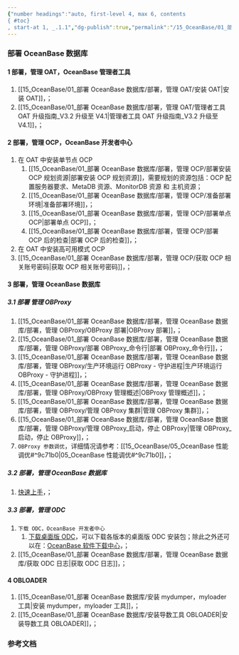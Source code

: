 ```yaml
---
{"number headings":"auto, first-level 4, max 6, contents
{ #toc}
, start-at 1, _.1.1","dg-publish":true,"permalink":"/15_OceanBase/01_部署 OceanBase 数据库/","dgPassFrontmatter":true}
---
```



### 部署 OceanBase 数据库
#### 1 部署，管理 OAT，OceanBase 管理者工具
1. [[15_OceanBase/01_部署 OceanBase 数据库/部署，管理 OAT/安装 OAT\|安装 OAT]]，；
2. [[15_OceanBase/01_部署 OceanBase 数据库/部署，管理 OAT/管理者工具 OAT 升级指南_V3.2 升级至 V4.1\|管理者工具 OAT 升级指南_V3.2 升级至 V4.1]]，；

#### 2 部署，管理 OCP，OceanBase 开发者中心
1. 在 OAT 中安装单节点 OCP
	1. [[15_OceanBase/01_部署 OceanBase 数据库/部署，管理 OCP/部署安装 OCP 规划资源\|部署安装 OCP 规划资源]]，需要规划的资源包括：OCP 配置服务器要求、MetaDB 资源、MonitorDB 资源 和 主机资源；
	2. [[15_OceanBase/01_部署 OceanBase 数据库/部署，管理 OCP/准备部署环境\|准备部署环境]]，；
	3. [[15_OceanBase/01_部署 OceanBase 数据库/部署，管理 OCP/部署单点 OCP\|部署单点 OCP]]，；
	4. [[15_OceanBase/01_部署 OceanBase 数据库/部署，管理 OCP/部署 OCP 后的检查\|部署 OCP 后的检查]]，；
2. 在 OAT 中安装高可用模式 OCP
3. [[15_OceanBase/01_部署 OceanBase 数据库/部署，管理 OCP/获取 OCP 相关账号密码\|获取 OCP 相关账号密码]]，；


#### 3 部署，管理 OceanBase 数据库
##### 3.1 部署 管理 OBProxy
1. [[15_OceanBase/01_部署 OceanBase 数据库/部署，管理 OceanBase 数据库/部署，管理 OBProxy/OBProxy 部署\|OBProxy 部署]]，；
2. [[15_OceanBase/01_部署 OceanBase 数据库/部署，管理 OceanBase 数据库/部署，管理 OBProxy/部署 OBProxy_命令行\|部署 OBProxy_命令行]]，；
3. [[15_OceanBase/01_部署 OceanBase 数据库/部署，管理 OceanBase 数据库/部署，管理 OBProxy/生产环境运行 OBProxy - 守护进程\|生产环境运行 OBProxy - 守护进程]]，；
4. [[15_OceanBase/01_部署 OceanBase 数据库/部署，管理 OceanBase 数据库/部署，管理 OBProxy/OBProxy 管理概述\|OBProxy 管理概述]]，；
5. [[15_OceanBase/01_部署 OceanBase 数据库/部署，管理 OceanBase 数据库/部署，管理 OBProxy/管理 OBProxy 集群\|管理 OBProxy 集群]]，；
6. [[15_OceanBase/01_部署 OceanBase 数据库/部署，管理 OceanBase 数据库/部署，管理 OBProxy/管理 OBProxy_启动，停止 OBProxy\|管理 OBProxy_启动，停止 OBProxy]]，；
7. `OBProxy 参数调优`，详细情况请参考：[[15_OceanBase/05_OceanBase 性能调优#^9c71b0\|05_OceanBase 性能调优#^9c71b0]]，；

##### 3.2 部署，管理 OceanBase 数据库
1. [快速上手](https://open.oceanbase.com/quickStart)，；

##### 3.3 部署，管理 ODC
1. `下载 ODC，OceanBase 开发者中心`
	1. [下载桌面版 ODC](https://help.aliyun.com/document_detail/212816.html)，可以下载各版本的桌面版 ODC 安装包；除此之外还可以在：[OceanBase 软件下载中心](https://www.oceanbase.com/softwarecenter-enterprise)，；
2. [[15_OceanBase/01_部署 OceanBase 数据库/部署，管理 OceanBase 数据库/获取 ODC 日志\|获取 ODC 日志]]，；


#### 4 OBLOADER
1. [[15_OceanBase/01_部署 OceanBase 数据库/安装 mydumper，myloader 工具\|安装 mydumper，myloader 工具]]，；
2. [[15_OceanBase/01_部署 OceanBase 数据库/安装导数工具 OBLOADER\|安装导数工具 OBLOADER]]，；



### 参考文档








